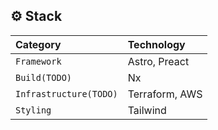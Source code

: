 ## ⚙️ Stack

| Category               | Technology     |
| :--------------------- | :------------- |
| `Framework`            | Astro, Preact  |
| `Build(TODO)`          | Nx             |
| `Infrastructure(TODO)` | Terraform, AWS |
| `Styling`              | Tailwind       |
